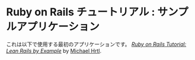 # Ruby on Rails チュートリアル : サンプルアプリケーション

これは以下で使用する最初のアプリケーションです。
[*Ruby on Rails Tutorial: Lean Rails by Example*](http://railstutorial.jp/) by [Michael Hrtl](http://michaelhartl.com/).
